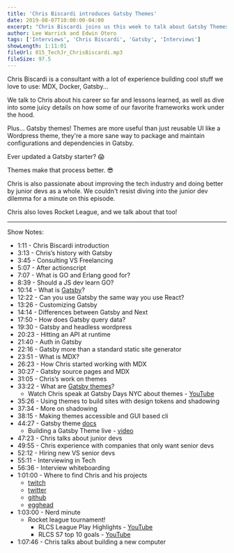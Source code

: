 ```yaml
---
title: 'Chris Biscardi introduces Gatsby Themes'
date: 2019-08-07T10:00:00-04:00
excerpt: "Chris Biscardi joins us this week to talk about Gatsby Themes, MDX, consulting, why companies should hire juniors, and Rocket League"
author: Lee Warrick and Edwin Otero
tags: ['Interviews', 'Chris Biscardi', 'Gatsby', 'Interviews']
showLength: 1:11:01
fileUrl: 015_TechJr_ChrisBiscardi.mp3
fileSize: 97.5
---
```


Chris Biscardi is a consultant with a lot of experience building cool stuff we love to use: MDX, Docker, Gatsby...

We talk to Chris about his career so far and lessons learned, as well as dive into some juicy details on how some of our favorite frameworks work under the hood.

Plus... Gatsby themes! Themes are more useful than just reusable UI like a Wordpress theme, they're a more sane way to package and maintain configurations and dependencies in Gatsby.

Ever updated a Gatsby starter? 😱

Themes make that process better. 😎

Chris is also passionate about improving the tech industry and doing better by junior devs as a whole. We couldn't resist diving into the junior dev dilemma for a minute on this episode.

Chris also loves Rocket League, and we talk about that too!

***
Show Notes:

* 1:11 - Chris Biscardi introduction
* 3:13 - Chris’s history with Gatsby
* 3:45 - Consulting VS Freelancing
* 5:07 - After actionscript
* 7:07 - What is GO and Erlang good for?
* 8:39 - Should a JS dev learn GO?
* 10:14 - What is [Gatsby](https://www.gatsbyjs.org/)?
* 12:22 - Can you use Gatsby the same way you use React?
* 13:26 - Customizing Gatsby
* 14:14 - Differences between Gatsby and Next
* 17:50 - How does Gatsby query data?
* 19:30 - Gatsby and headless wordpress
* 20:23 - Hitting an API at runtime
* 21:40 - Auth in Gatsby
* 22:16 - Gatsby more than a standard static site generator
* 23:51 - What is MDX?
* 26:23 - How Chris started working with MDX
* 30:27 - Gatsby source pages and MDX
* 31:05 - Chris’s work on themes
* 33:22 - What are [Gatsby themes](https://www.gatsbyjs.org/docs/themes/)?
  * Watch Chris speak at Gatsby Days NYC about themes - [YouTube](https://www.gatsbyjs.com/gatsby-days-NYC-themes)
* 35:26 - Using themes to build sites with design tokens and shadowing
* 37:34 - More on shadowing
* 38:15 - Making themes accessible and GUI based cli
* 44:27 - Gatsby theme [docs](https://www.gatsbyjs.org/docs/themes/)
  * Building a Gatsby Theme live - [video](https://www.gatsbyjs.org/blog/2019-02-11-gatsby-themes-livestream-and-example/)
* 47:23 - Chris talks about junior devs
* 49:55 - Chris experience with companies that only want senior devs
* 52:12 - Hiring new VS senior devs
* 55:11 - Interviewing in Tech
* 56:36 - Interview whiteboarding
* 1:01:00 - Where to find Chris and his projects
  * [twitch](https://www.twitch.tv/chrisbiscardi)
  * [twitter](https://twitter.com/chrisbiscardi)
  * [github](http://github.com/ChristopherBiscardi)
  * [egghead](https://egghead.io/instructors/chris-biscardi)
* 1:03:00 - Nerd minute
  * Rocket league tournament!
    * RLCS League Play Highlights - [YouTube](https://www.youtube.com/watch?v=QG_CNoctDCs)
    * RLCS S7 top 10 goals - [YouTube](https://www.youtube.com/watch?v=L8pRQBejUkE)
* 1:07:46 - Chris talks about building a new computer
